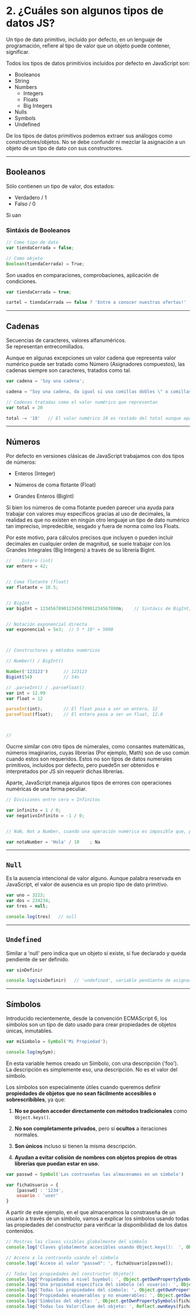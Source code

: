 # 2. ¿Cuáles son algunos tipos de datos JS?

Un tipo de dato primitivo, incluído por defecto, en un lenguaje de programación, refiere al tipo de valor que un objeto puede contener, significar.

Todos los tipos de datos primitivios incluídos por defecto en JavaScript son:

- Booleanos
- String
- Numbers
  * Integers
  * Floats
  * Big Integers
- Nulls
- Symbols
- Undefined

De los tipos de datos primitivos podemos extraer sus análogos como constructores/objetos.
No se debe confundir ni mezclar la asignación a un objeto de un tipo de dato con sus constructores.

****

## Booleanos

Sólo contienen un tipo de valor, dos estados:

- Verdadero / 1
- Falso / 0

Si uan

### Sintáxis de Booleanos

```js
// Como tipo de dato
var tiendaCerrada = false;

// Como objeto
Boolean(tiendaCerrada) = True;
```

Son usados en comparaciones, comprobaciones, aplicación de condiciones.

```js
var tiendaCerrada = true;

cartel = tiendaCerrada == false ? 'Entre a conocer nuestras ofertas!' : 'Nuestro horario es de L a V, visítenos durante el mismo";
```

 ****

## Cadenas

Secuencias de caracteres, valores alfanuméricos.  
Se representan entrecomillados.

Aunque en algunas excepciones un valor cadena que representa valor numérico puede ser tratado como Número (Asignadores compuestos), las cadenas siempre son caracteres, tratados como tal.

```js
var cadena = 'Soy una cadena';

cadena = "Soy una cadena, da igual si uso comillas dobles \" o comillas simples ' ";

// Cadenas tratadas como el valor numérico que representan
var total = 20

total -= '10'   // El valor numérico 10 es restado del total aunque aparezca como cadena
```

****

## Números

Por defecto en versiones clásicas de JavaScript trabajamos con dos tipos de números:

- Enteros (Integer)

- Números de coma flotante (Float)

- Grandes Enteros (BigInt)

Si bien los números de coma flotante pueden parecer una ayuda para trabajar con valores muy específicos gracias al uso de decimales, la realidad es que no existen en ningún otro lenguaje un tipo de dato numérico tan impreciso, impredecible, sesgado y fuera de norma como los Floats.

Por este motivo, para cálculos precisos que incluyen o pueden incluir decimales en cualquier orden de magnitud, se suele trabajar con los Grandes Integrales (Big Integers) a través de su librería BigInt.



```js
//    Entero (int)
var entero = 42;


// Coma flotante (float)
var flotante = 10.5;


// BigInt
var bigInt = 123456789012345678901234567890n;    // Sintáxis de BigInt, se diferncia de Enteros, al añadir 'n' al final del valor


// Notación exponencial directa
var exponencial = 5e3;  // 5 * 10³ = 5000



// Constructores y métodos numéricos

// Number() / BigInt()

Number('123123')      // 123123
Bigint(54)            // 54n

// .parseInt() / .parseFloat()
var int = 12.99
var float = 12

parseInt(int);        // El float pasa a ser un entero, 12
parseFloat(float);    // El entero pasa a ser un float, 12.0



// 
```




Oucrre similar con otro tipos de númerales, como consantes matemáticas, números imaginarios, cuyas librerías (Por ejemplo, Math) son de uso común cuando estos son requeridos. Estos no son tipos de datos numerales primitivos, incluídos por defecto, pero puede5n ser obtenidos e interpretados por JS sin requerir dichas librerías.



Aparte, JavaScript maneja algunos tipos de errores con operaciones numéricas de una forma peculiar.

```js
// Divisiones entre cero = Infinitos

var infinito = 1 / 0;
var negativoInfinito = -1 / 0;


// NaN, Not a Number, cuando una operación numérica es imposible que, por cierto, sigue siendo un tipo de dato numérico

var notaNumber = 'Hola' / 10    ; Na


```

***

## `Null`

Es la ausencia intencional de valor alguno. Aunque palabra reservada en JavaScript, el valor de ausencia es un propio tipo de dato primitivo.

```js
var uno = 3223;
var dos = 234234;
var tres = null;

console.log(tres)   // null
```

****

## `Undefined`

Similar a 'null' pero indica que un objeto sí existe, sí fue declarado y queda pendiente de ser definido.

```js
var sinDefinir

console.log(sinDefinir)   // 'undefined', variable pendiente de asignar
```

****

## Símbolos

Introducido recientemente, desde la convención ECMAScript 6, los símbolos son un tipo de dato usado para crear propiedades de objetos únicas, inmutables.

```js
var miSimbolo = Symbol('Mi Propiedad');

console.log(mySym);
```

En esta variable hemos creado un Símbolo, con una descripción ('foo').  
La descripción es simplemente eso, una descripción. No es el valor del símbolo.



Los símbolos son especialmente útiles cuando queremos definir **propiedades de objetos que no sean fácilmente accesibles o sobrescribibles**, ya que:

1. **No se pueden acceder directamente con métodos tradicionales** como `Object.keys()`.

2. **No son completamente privados**, pero sí **ocultos** a iteraciones normales.

3. **Son únicos** incluso si tienen la misma descripción.

4. **Ayudan a evitar colisión de nombres con objetos propios de otras librerías que puedan estar en uso.**



```js
var passwd = Symbol('Las contraseñas las almacenamos en un símbolo')

var fichaUsuario = {
    [passwd] : '1234',
    usuario : 'user'
}
```

 A partir de este ejemplo, en el que almacenamos la constraseña de un usuario a través de un símbolo, vamos a explicar los símbolos usando todas las propiedades del constructor para verificar la disponibilidad de los datos contenidos.



```js
// Mostras las claves visibles globalmente del símbolo
console.log('Claves globalmente accesibles usando Object.keys():  ', Object.keys(fichaUsuario));

// Acceso a la contraseña usando el símbolo
console.log('Acceso al valor "passwd": ', fichaUsuario[passwd]);

// Todas las propiedades del constructor Objeto()
console.log('Propiedades a nivel Suymbol: ', Object.getOwnPropertySymbols(fichaUsuario));
console.log('Una propiedad específica del símbolo (el usuario): ', Object.getOwnPropertyDescriptor(fichaUsuario, 'usuario'));
console.log('Todas las propiedades del símbolo: ', Object.getOwnPropertyDescriptors(fichaUsuario));
console.log('Propiedades enumerables y no enumerables: ', Object.getOwnPropertyNames(fichaUsuario));
console.log('Símbolos del objeto: ', Object.getOwnPropertySymbols(fichaUsuario));
console.log('Todas los Valor:Clave del objeto: ', Reflect.ownKeys(fichaUsuario));
```
